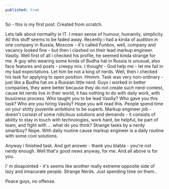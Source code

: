 ```yaml
---
published: true
---
```

So - this is my first post. Created from scratch.

Lets talk about normality in IT. I mean sense of humour, humanity, simplicity. All this stuff seems to be faded away. Recently i had a kinda of audition in one company in Russia, Moscow - it's called Funbox, well, company and vacancy looked fine - but then i clashed on their lead markup engineer. Vasiliy. Well first of all i checked his profile, he seemed kinda strange for me. A guy who wearing some kinda of Budha hat in Russia is unusual, also face features and posts - creepy mix. I thought - God help me - let me fail in my bad expectations. Let him be not a king of nerds. Well, then i checked his task for applying to open position. Hmmm. Task was very non-ordinary - just like a Budha hat on a Russian little nerd. Guys i worked in better companies, they were better because they do not create such nerd-contest, cause let nerds live in their world, it has nothing to do with daily work, with bussiness process. Who taught you to be lead Vasiliy? Who gave you this task? Who are you hiring Vasiliy? Hope you will read this. People spend time on your shitty jouvenile ambitions to be superb. Markup engineer job - doesn't consist of some ridicilous solutions and demands - it consists of ability to stay in touch with technologies, work hard, be helpful, be part of team, and fight with ... what do you think? Strange tasks by a nerdy smartboy? Nope. With daily routine cause markup engineer is a daily routine with some cool solutions.

Anyway i finished task. And got answer - thank you blabla - you're not nerdy enough. Well that's good news anyway, for me. And all above is for you.

I' m disapointed - it's seems like another really extreme opposite side of lazy and innacurate people. Strange Nerds. Just spending time on them..

Peace guys, no offense.

